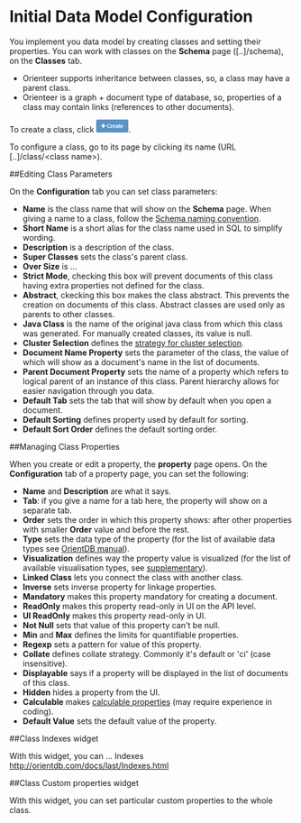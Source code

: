 # Initial Data Model Configuration


You implement you data model by creating classes and setting their properties. You can work with classes on the **Schema** page ([..]/schema), on the **Classes** tab.
*  Orienteer supports inheritance between classes, so, a class may have a parent class.
*  Orienteer is a graph + document type of database, so, properties of a class may contain links (references to other documents).

To create a class, click ![+ Create](Create.png). 

To configure a class, go to its page by clicking its name (URL [..]/class/&lt;class name&gt;). 

##Editing Class Parameters

On the **Configuration** tab you can set class parameters:

* **Name** is the class name that will show on the **Schema** page. When giving a name to a class, follow the [Schema naming convention](https://github.com/OrienteerDW/Orienteer/wiki/Schema-naming-convention).
* **Short Name** is a short alias for the class name used in SQL to simplify wording.
* **Description** is a description of the class.
* **Super Classes** sets the class's parent class.
* **Over Size** is ...
* **Strict Mode**, checking this box will prevent documents of this class having extra properties not defined for the class.
* **Abstract**, ckecking this box makes the class abstract. This prevents the creation on documents of this class. Abstract classes are used only as parents to other classes.
* **Java Class** is the name of the original java class from which this class was generated. For manually created classes, its value is null. 
* **Cluster Selection** defines the [strategy for cluster selection](http://orientdb.com/docs/last/Cluster-Selection.html).
* **Document Name Property** sets the parameter of the class, the value of which will show as a document's name in the list of documents.
* **Parent Document Property** sets the name of a property which refers to logical parent of an instance of this class. Parent hierarchy allows for easier navigation through you data.
* **Default Tab** sets the tab that will show by default when you open a document.
* **Default Sorting** defines property used by default for sorting.
* **Default Sort Order** defines the default sorting order.

##Managing Class Properties

When you create or edit a property, the **property** page opens.
On the **Configuration** tab of a property page, you can set the following:
* **Name** and **Description** are what it says.
* **Tab**:  if you give a name for a tab here, the property will show on a separate tab.
* **Order** sets the order in which this property shows: after other properties with smaller **Order** value and before the rest.
* **Type** sets the data type of the property (for the list of available data types see [OrientDB manual](http://orientdb.com/docs/last/Types.html)).
* **Visualization** defines way the property value is visualized (for the list of available visualisation types, see [supplementary](https://orienteer.gitbooks.io/orienteer/content/supplementary_supported_visualisation_types.html)).
* **Linked Class** lets you connect the class with another class.
* **Inverse** sets inverse property for linkage properties.
* **Mandatory** makes this property mandatory for creating a document.
* **ReadOnly** makes this property read-only in UI on the API level.
* **UI ReadOnly** makes this property read-only in UI.
* **Not Null** sets that value of this property can't be null.
* **Min** and **Max** defines the limits for quantifiable properties.
* **Regexp** sets a pattern for value of this property.
* **Collate** defines collate strategy. Commonly it's default or 'ci' (case insensitive).
* **Displayable** says if a property will be displayed in the list of documents of this class.
* **Hidden** hides a property from the UI.
* **Calculable** makes [calculable properties](https://orienteer.gitbooks.io/orienteer/content/adding_calculable_properties.html) (may require experience in coding).
* **Default Value** sets the default value of the property.

##Class Indexes widget

With this widget, you can ...
Indexes http://orientdb.com/docs/last/Indexes.html

##Class Custom properties widget

With this widget, you can set particular custom properties to the whole class.